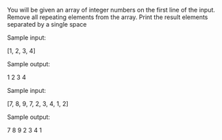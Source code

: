 You will be given an array of integer numbers on the first line of the input.
Remove all repeating elements from the array.
Print the result elements separated by a single space


Sample input:

[1, 2, 3, 4] 

Sample output:

1 2 3 4

Sample input:

[7, 8, 9, 7, 2, 3,
4, 1, 2]

Sample output:

7 8 9 2 3 4 1
